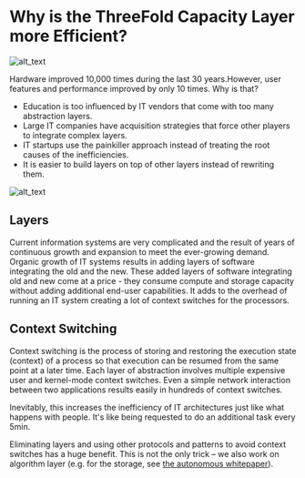 # Why is the ThreeFold Capacity Layer more Efficient?

![alt_text](img/efficient.png)

Hardware improved 10,000 times during the last 30 years.However, user features and performance improved by only 10 times. Why is that?

*   Education is too influenced by IT vendors that come with too many abstraction layers.
*   Large IT companies have acquisition strategies that force other players to integrate complex layers.
*   IT startups use the painkiller approach instead of treating the root causes of the inefficiencies.
*   It is easier to build layers on top of other layers instead of rewriting them.


![alt_text](img/why_efficient.png)

## Layers

Current information systems are very complicated and the result of years of continuous growth and expansion to meet the ever-growing demand. Organic growth of IT systems results in adding layers of software integrating the old and the new. These added layers of software integrating old and new come at a price - they consume compute and storage capacity without adding additional end-user capabilities. It adds to the overhead of running an IT system creating a lot of context switches for the processors. 

## Context Switching

Context switching is the process of storing and restoring the execution state (context) of a process so that execution can be resumed from the same point at a later time. Each layer of abstraction involves multiple expensive user and kernel-mode context switches. Even a simple network interaction between two applications results easily in hundreds of context switches.

Inevitably, this increases the inefficiency of IT architectures just like what happens with people. It's like being requested to do an additional task every 5min.

Eliminating layers and using other protocols and patterns to avoid context switches has a huge benefit. This is not the only trick – we also work on algorithm layer (e.g. for the storage, see [the autonomous whitepaper](autonomous_layer_whitepaper)).
